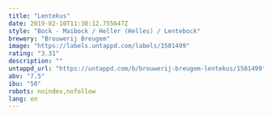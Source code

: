 ```yaml
---
title: "Lentekus"
date: 2019-02-10T11:30:12.755647Z
style: "Bock - Maibock / Heller (Helles) / Lentebock"
brewery: "Brouwerij Breugem"
image: "https://labels.untappd.com/labels/1501499"
rating: "3.31"
description: ""
untappd_url: "https://untappd.com/b/brouwerij-breugem-lentekus/1501499"
abv: "7.5"
ibu: "50"
robots: noindex,nofollow
lang: en
---
```

